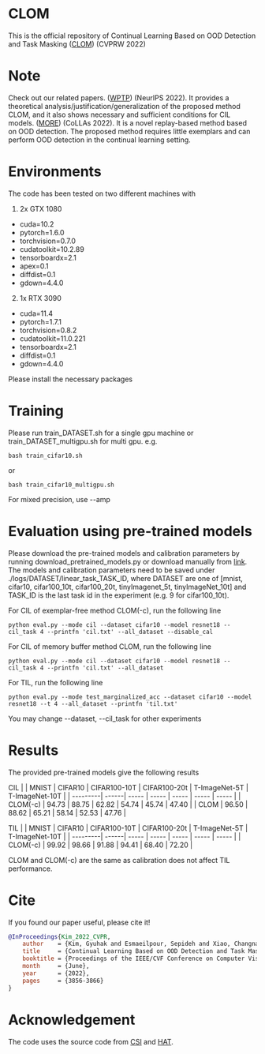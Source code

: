 # CLOM

This is the official repository of Continual Learning Based on OOD Detection and Task Masking ([CLOM](https://arxiv.org/abs/2203.09450)) (CVPRW 2022)

# Note
Check out our related papers.
([WPTP](url)) (NeurIPS 2022). It provides a theoretical analysis/justification/generalization of the proposed method CLOM, and it also shows necessary and sufficient conditions for CIL models.
([MORE](https://arxiv.org/abs/2208.09734)) (CoLLAs 2022). It is a novel replay-based method based on OOD detection. The proposed method requires little exemplars and can perform OOD detection in the continual learning setting.

# Environments

The code has been tested on two different machines with

1. 2x GTX 1080
- cuda=10.2
- pytorch=1.6.0
- torchvision=0.7.0
- cudatoolkit=10.2.89
- tensorboardx=2.1
- apex=0.1
- diffdist=0.1
- gdown=4.4.0

2. 1x RTX 3090
- cuda=11.4
- pytorch=1.7.1
- torchvision=0.8.2
- cudatoolkit=11.0.221
- tensorboardx=2.1
- diffdist=0.1
- gdown=4.4.0

Please install the necessary packages

# Training
Please run train_DATASET.sh for a single gpu machine or train_DATASET_multigpu.sh for multi gpu. e.g. 
```
bash train_cifar10.sh
```
or 
```
bash train_cifar10_multigpu.sh
```
For mixed precision, use --amp

# Evaluation using pre-trained models
Please download the pre-trained models and calibration parameters by running download_pretrained_models.py or download manually from [link](https://drive.google.com/drive/folders/1182VgriR841mvW2LXiARTSoBvbPho4Pf). The models and calibration parameters need to be saved under ./logs/DATASET/linear_task_TASK_ID, where DATASET are one of [mnist, cifar10, cifar100_10t, cifar100_20t, tinyImagenet_5t, tinyImageNet_10t] and TASK_ID is the last task id in the experiment (e.g. 9 for cifar100_10t).

For CIL of exemplar-free method CLOM(-c), run the following line
```
python eval.py --mode cil --dataset cifar10 --model resnet18 --cil_task 4 --printfn 'cil.txt' --all_dataset --disable_cal
```

For CIL of memory buffer method CLOM, run the following line
```
python eval.py --mode cil --dataset cifar10 --model resnet18 --cil_task 4 --printfn 'cil.txt' --all_dataset
```

For TIL, run the following line
```
python eval.py --mode test_marginalized_acc --dataset cifar10 --model resnet18 --t 4 --all_dataset --printfn 'til.txt'
```

You may change --dataset, --cil_task for other experiments

# Results
The provided pre-trained models give the following results

CIL
|          | MNIST |  CIFAR10 | CIFAR100-10T | CIFAR100-20t | T-ImageNet-5T | T-ImageNet-10T |
| ---------| ------| ----- | ----- | ----- | ----- | ----- |
| CLOM(-c) | 94.73 | 88.75 | 62.82 | 54.74 | 45.74 | 47.40 |
| CLOM     | 96.50 | 88.62 | 65.21 | 58.14 | 52.53 | 47.76 |


TIL
|          | MNIST |  CIFAR10 | CIFAR100-10T | CIFAR100-20t | T-ImageNet-5T | T-ImageNet-10T |
| ---------| ------| ----- | ----- | ----- | ----- | ----- |
| CLOM(-c) | 99.92 | 98.66 | 91.88 | 94.41 | 68.40 | 72.20 |

CLOM and CLOM(-c) are the same as calibration does not affect TIL performance.

# Cite
If you found our paper useful, please cite it!
```bibtex
@InProceedings{Kim_2022_CVPR,
    author    = {Kim, Gyuhak and Esmaeilpour, Sepideh and Xiao, Changnan and Liu, Bing},
    title     = {Continual Learning Based on OOD Detection and Task Masking},
    booktitle = {Proceedings of the IEEE/CVF Conference on Computer Vision and Pattern Recognition (CVPR) Workshops},
    month     = {June},
    year      = {2022},
    pages     = {3856-3866}
}
```

# Acknowledgement
The code uses the source code from [CSI](https://github.com/alinlab/CSI) and [HAT](https://github.com/joansj/hat).
